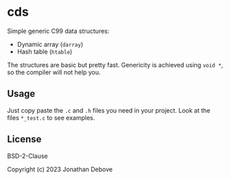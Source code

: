 # cds

Simple generic C99 data structures:

- Dynamic array (`darray`)
- Hash table (`htable`)

The structures are basic but pretty fast.
Genericity is achieved using `void *`, so the compiler will not help you.

## Usage

Just copy paste the `.c` and `.h` files you need in your project.
Look at the files `*_test.c` to see examples.

## License

BSD-2-Clause

Copyright (c) 2023 Jonathan Debove
